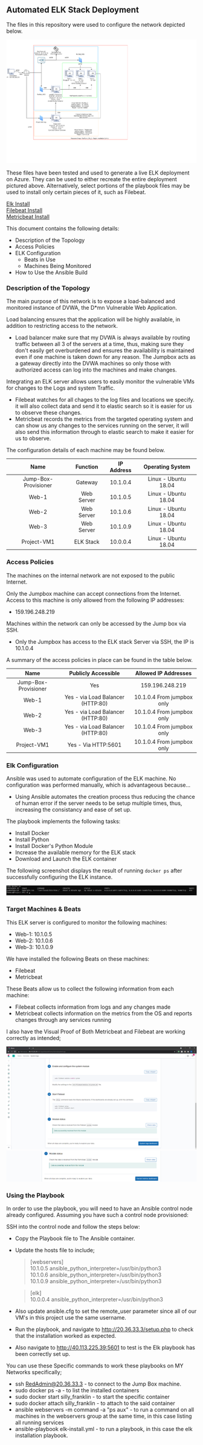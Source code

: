 ## Automated ELK Stack Deployment

The files in this repository were used to configure the network depicted below.

![Project Diagram](Images/Project-Diagram.drawio.png)

These files have been tested and used to generate a live ELK deployment on Azure. They can be used to either recreate the entire deployment pictured above. Alternatively, select portions of the playbook files may be used to install only certain pieces of it, such as Filebeat.

 [Elk Install](Playbooks/install-elk.yml)  
 [Filebeat Install](Playbooks/filebeat-playbook.yml)  
 [Metricbeat Install](Playbooks/metricbeat-playbook.yml)

This document contains the following details:
- Description of the Topology
- Access Policies
- ELK Configuration
  - Beats in Use
  - Machines Being Monitored
- How to Use the Ansible Build


### Description of the Topology

The main purpose of this network is to expose a load-balanced and monitored instance of DVWA, the D*mn Vulnerable Web Application.

Load balancing ensures that the application will be highly available, in addition to restricting access to the network.
- Load balancer make sure that my DVWA is always available by routing traffic between all 3 of the servers at a time, thus, making sure they don't easily get overburdened and ensures the availability is maintained even if one machine is taken down for any reason. The Jumpbox acts as a gateway directly into the DVWA machines so only those with authorized access can log into the machines and make changes.

Integrating an ELK server allows users to easily monitor the vulnerable VMs for changes to the Logs and system Traffic.
- Filebeat watches for all chages to the log files and locations we specify. it will also collect data and send it to elastic search so it is easier for us to observe these changes.
- Metricbeat records the metrics from the targeted operating system and can show us any changes to the services running on the server, it will also send this information through to elastic search to make it easier for us to observe.

The configuration details of each machine may be found below.

|         Name         	|  Function  	| IP Address 	|   Operating System   	|
|:--------------------:	|:----------:	|:----------:	|:--------------------:	|
| Jump-Box-Provisioner 	|   Gateway  	|  10.1.0.4  	| Linux - Ubuntu 18.04 	|
| Web-1                	| Web Server 	|  10.1.0.5  	| Linux - Ubuntu 18.04 	|
| Web-2                	| Web Server 	|  10.1.0.6  	| Linux - Ubuntu 18.04 	|
| Web-3                	| Web Server 	|  10.1.0.9  	| Linux - Ubuntu 18.04 	|
| Project-VM1          	|  ELK Stack 	|  10.0.0.4  	| Linux - Ubuntu 18.04 	|

### Access Policies

The machines on the internal network are not exposed to the public Internet. 

Only the Jumpbox machine can accept connections from the Internet. Access to this machine is only allowed from the following IP addresses:
- 159.196.248.219

Machines within the network can only be accessed by the Jump box via SSH.
- Only the Jumpbox has access to the ELK stack Server via SSH, the IP is 10.1.0.4

A summary of the access policies in place can be found in the table below.

|         Name         	|        Publicly Accessible        	|    Allowed IP Addresses    	|
|:--------------------:	|:---------------------------------:	|:--------------------------:	|
| Jump-Box-Provisioner 	|                Yes                	|       159.196.248.219      	|
| Web-1                	| Yes - via Load Balancer (HTTP:80) 	| 10.1.0.4 From jumpbox only 	|
| Web-2                	| Yes - via Load Balancer (HTTP:80) 	| 10.1.0.4 From jumpbox only 	|
| Web-3                	| Yes - via Load Balancer (HTTP:80) 	| 10.1.0.4 From jumpbox only 	|
| Project-VM1          	|        Yes - Via HTTP:5601        	| 10.1.0.4 From jumpbox only 	|

### Elk Configuration

Ansible was used to automate configuration of the ELK machine. No configuration was performed manually, which is advantageous because...
- Using Ansible automates the creation process thus reducing the chance of human error if the server needs to be setup multiple times, thus, increasing the consistancy and ease of set up.

The playbook implements the following tasks:
- Install Docker
- Install Python
- Install Docker's Python Module
- Increase the available memory for the ELK stack
- Download and Launch the ELK container

The following screenshot displays the result of running `docker ps` after successfully configuring the ELK instance.

![Docker ps Success](Images/elk_docker.PNG)

### Target Machines & Beats
This ELK server is configured to monitor the following machines:
- Web-1: 10.1.0.5
- Web-2: 10.1.0.6
- Web-3: 10.1.0.9

We have installed the following Beats on these machines:
- Filebeat
- Metricbeat

These Beats allow us to collect the following information from each machine:
- Filebeat collects information from logs and any changes made
- Metricbeat collects information on the metrics from the OS and reports changes through any services running

I also have the Visual Proof of Both Metricbeat and Filebeat are working correctly as intended;

![Filebeat](Images/filebeat_success.PNG)
![Metricbeat](Images/metricbeat_success.PNG)

### Using the Playbook
In order to use the playbook, you will need to have an Ansible control node already configured. Assuming you have such a control node provisioned: 

SSH into the control node and follow the steps below:
- Copy the Playbook file to The Ansible container.
- Update the hosts file to include;

  >[webservers]  
  >10.1.0.5 ansible_python_interpreter=/usr/bin/python3  
  >10.1.0.6 ansible_python_interpreter=/usr/bin/python3   
  >10.1.0.9 ansible_python_interpreter=/usr/bin/python3  

  >[elk]  
  >10.0.0.4 ansible_python_interpreter=/usr/bin/python3  

- Also update ansible.cfg to set the remote_user parameter since all of our VM's in this project use the same username.

- Run the playbook, and navigate to  http://20.36.33.3/setup.php to check that the installation worked as expected.
- Also navigate to http://40.113.225.39:5601 to test is the Elk playbook has been correctly set up.

You can use these Specific commands to work these playbooks on MY Networks specifically;


  - ssh RedAdmin@20.36.33.3 - to connect to the Jump Box machine.
  - sudo docker ps -a - to list the installed containers
  - sudo docker start silly_franklin - to start the specific container
  - sudo docker attach silly_franklin - to attach to the said container
  - ansible webservers -m command -a "ps aux" - to run a command on all machines in the webservers group at the same time, in this case listing all running services
  - ansible-playbook elk-install.yml - to run a playbook, in this case the elk installation playbook.